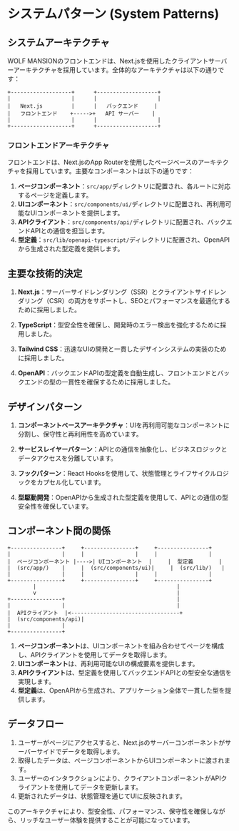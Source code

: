 # システムパターン (System Patterns)

## システムアーキテクチャ

WOLF MANSIONのフロントエンドは、Next.jsを使用したクライアントサーバーアーキテクチャを採用しています。全体的なアーキテクチャは以下の通りです：

```
+-------------------+      +-------------------+
|                   |      |                   |
|   Next.js         |      |   バックエンド     |
|   フロントエンド    +----->+   API サーバー    |
|                   |      |                   |
+-------------------+      +-------------------+
```

### フロントエンドアーキテクチャ

フロントエンドは、Next.jsのApp Routerを使用したページベースのアーキテクチャを採用しています。主要なコンポーネントは以下の通りです：

1. **ページコンポーネント**：`src/app/`ディレクトリに配置され、各ルートに対応するページを定義します。
2. **UIコンポーネント**：`src/components/ui/`ディレクトリに配置され、再利用可能なUIコンポーネントを提供します。
3. **APIクライアント**：`src/components/api/`ディレクトリに配置され、バックエンドAPIとの通信を担当します。
4. **型定義**：`src/lib/openapi-typescript/`ディレクトリに配置され、OpenAPIから生成された型定義を提供します。

## 主要な技術的決定

1. **Next.js**：サーバーサイドレンダリング（SSR）とクライアントサイドレンダリング（CSR）の両方をサポートし、SEOとパフォーマンスを最適化するために採用しました。

2. **TypeScript**：型安全性を確保し、開発時のエラー検出を強化するために採用しました。

3. **Tailwind CSS**：迅速なUIの開発と一貫したデザインシステムの実装のために採用しました。

4. **OpenAPI**：バックエンドAPIの型定義を自動生成し、フロントエンドとバックエンドの型の一貫性を確保するために採用しました。

## デザインパターン

1. **コンポーネントベースアーキテクチャ**：UIを再利用可能なコンポーネントに分割し、保守性と再利用性を高めています。

2. **サービスレイヤーパターン**：APIとの通信を抽象化し、ビジネスロジックとデータアクセスを分離しています。

3. **フックパターン**：React Hooksを使用して、状態管理とライフサイクルロジックをカプセル化しています。

4. **型駆動開発**：OpenAPIから生成された型定義を使用して、APIとの通信の型安全性を確保しています。

## コンポーネント間の関係

```
+----------------+     +----------------+     +----------------+
|                |     |                |     |                |
|  ページコンポーネント |---->| UIコンポーネント  |     |  型定義        |
|  (src/app/)    |     |  (src/components/ui)|     |  (src/lib/)   |
|                |     |                |     |                |
+----------------+     +----------------+     +----------------+
        |                                            |
        v                                            |
+----------------+                                   |
|                |                                   |
|  APIクライアント  |<----------------------------------+
|  (src/components/api)|
|                |
+----------------+
```

1. **ページコンポーネント**は、UIコンポーネントを組み合わせてページを構成し、APIクライアントを使用してデータを取得します。
2. **UIコンポーネント**は、再利用可能なUIの構成要素を提供します。
3. **APIクライアント**は、型定義を使用してバックエンドAPIとの型安全な通信を実現します。
4. **型定義**は、OpenAPIから生成され、アプリケーション全体で一貫した型を提供します。

## データフロー

1. ユーザーがページにアクセスすると、Next.jsのサーバーコンポーネントがサーバーサイドでデータを取得します。
2. 取得したデータは、ページコンポーネントからUIコンポーネントに渡されます。
3. ユーザーのインタラクションにより、クライアントコンポーネントがAPIクライアントを使用してデータを更新します。
4. 更新されたデータは、状態管理を通じてUIに反映されます。

このアーキテクチャにより、型安全性、パフォーマンス、保守性を確保しながら、リッチなユーザー体験を提供することが可能になっています。
